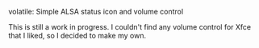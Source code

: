 volatile: Simple ALSA status icon and volume control

This is still a work in progress.  I couldn't find any volume control for Xfce
that I liked, so I decided to make my own.
